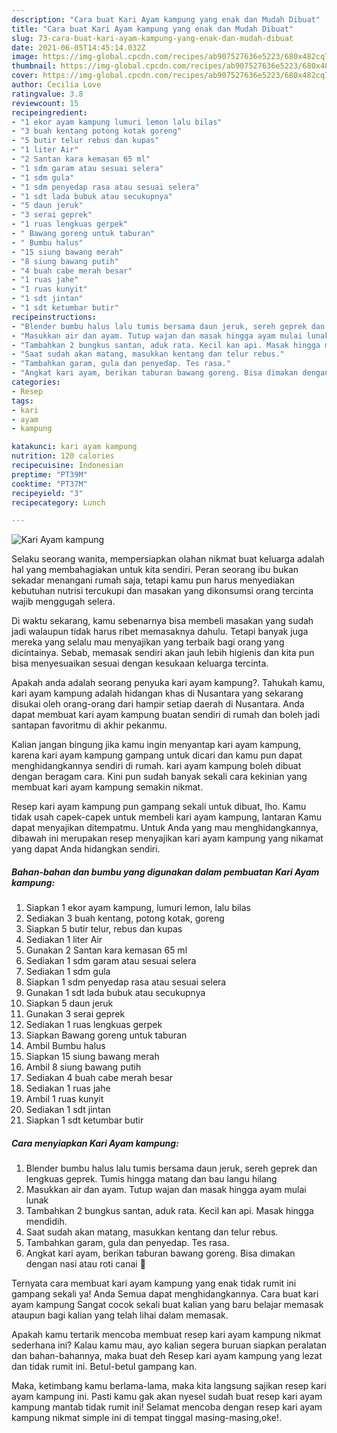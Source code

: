 ```yaml
---
description: "Cara buat Kari Ayam kampung yang enak dan Mudah Dibuat"
title: "Cara buat Kari Ayam kampung yang enak dan Mudah Dibuat"
slug: 73-cara-buat-kari-ayam-kampung-yang-enak-dan-mudah-dibuat
date: 2021-06-05T14:45:14.032Z
image: https://img-global.cpcdn.com/recipes/ab907527636e5223/680x482cq70/kari-ayam-kampung-foto-resep-utama.jpg
thumbnail: https://img-global.cpcdn.com/recipes/ab907527636e5223/680x482cq70/kari-ayam-kampung-foto-resep-utama.jpg
cover: https://img-global.cpcdn.com/recipes/ab907527636e5223/680x482cq70/kari-ayam-kampung-foto-resep-utama.jpg
author: Cecilia Love
ratingvalue: 3.8
reviewcount: 15
recipeingredient:
- "1 ekor ayam kampung lumuri lemon lalu bilas"
- "3 buah kentang potong kotak goreng"
- "5 butir telur rebus dan kupas"
- "1 liter Air"
- "2 Santan kara kemasan 65 ml"
- "1 sdm garam atau sesuai selera"
- "1 sdm gula"
- "1 sdm penyedap rasa atau sesuai selera"
- "1 sdt lada bubuk atau secukupnya"
- "5 daun jeruk"
- "3 serai geprek"
- "1 ruas lengkuas gerpek"
- " Bawang goreng untuk taburan"
- " Bumbu halus"
- "15 siung bawang merah"
- "8 siung bawang putih"
- "4 buah cabe merah besar"
- "1 ruas jahe"
- "1 ruas kunyit"
- "1 sdt jintan"
- "1 sdt ketumbar butir"
recipeinstructions:
- "Blender bumbu halus lalu tumis bersama daun jeruk, sereh geprek dan lengkuas geprek. Tumis hingga matang dan bau langu hilang"
- "Masukkan air dan ayam. Tutup wajan dan masak hingga ayam mulai lunak"
- "Tambahkan 2 bungkus santan, aduk rata. Kecil kan api. Masak hingga mendidih."
- "Saat sudah akan matang, masukkan kentang dan telur rebus."
- "Tambahkan garam, gula dan penyedap. Tes rasa."
- "Angkat kari ayam, berikan taburan bawang goreng. Bisa dimakan dengan nasi atau roti canai 🤗"
categories:
- Resep
tags:
- kari
- ayam
- kampung

katakunci: kari ayam kampung 
nutrition: 120 calories
recipecuisine: Indonesian
preptime: "PT39M"
cooktime: "PT37M"
recipeyield: "3"
recipecategory: Lunch

---
```



![Kari Ayam kampung](https://img-global.cpcdn.com/recipes/ab907527636e5223/680x482cq70/kari-ayam-kampung-foto-resep-utama.jpg)

Selaku seorang wanita, mempersiapkan olahan nikmat buat keluarga adalah hal yang membahagiakan untuk kita sendiri. Peran seorang ibu bukan sekadar menangani rumah saja, tetapi kamu pun harus menyediakan kebutuhan nutrisi tercukupi dan masakan yang dikonsumsi orang tercinta wajib menggugah selera.

Di waktu  sekarang, kamu sebenarnya bisa membeli masakan yang sudah jadi walaupun tidak harus ribet memasaknya dahulu. Tetapi banyak juga mereka yang selalu mau menyajikan yang terbaik bagi orang yang dicintainya. Sebab, memasak sendiri akan jauh lebih higienis dan kita pun bisa menyesuaikan sesuai dengan kesukaan keluarga tercinta. 



Apakah anda adalah seorang penyuka kari ayam kampung?. Tahukah kamu, kari ayam kampung adalah hidangan khas di Nusantara yang sekarang disukai oleh orang-orang dari hampir setiap daerah di Nusantara. Anda dapat membuat kari ayam kampung buatan sendiri di rumah dan boleh jadi santapan favoritmu di akhir pekanmu.

Kalian jangan bingung jika kamu ingin menyantap kari ayam kampung, karena kari ayam kampung gampang untuk dicari dan kamu pun dapat menghidangkannya sendiri di rumah. kari ayam kampung boleh dibuat dengan beragam cara. Kini pun sudah banyak sekali cara kekinian yang membuat kari ayam kampung semakin nikmat.

Resep kari ayam kampung pun gampang sekali untuk dibuat, lho. Kamu tidak usah capek-capek untuk membeli kari ayam kampung, lantaran Kamu dapat menyajikan ditempatmu. Untuk Anda yang mau menghidangkannya, dibawah ini merupakan resep menyajikan kari ayam kampung yang nikamat yang dapat Anda hidangkan sendiri.

<!--inarticleads1-->

##### Bahan-bahan dan bumbu yang digunakan dalam pembuatan Kari Ayam kampung:

1. Siapkan 1 ekor ayam kampung, lumuri lemon, lalu bilas
1. Sediakan 3 buah kentang, potong kotak, goreng
1. Siapkan 5 butir telur, rebus dan kupas
1. Sediakan 1 liter Air
1. Gunakan 2 Santan kara kemasan 65 ml
1. Sediakan 1 sdm garam atau sesuai selera
1. Sediakan 1 sdm gula
1. Siapkan 1 sdm penyedap rasa atau sesuai selera
1. Gunakan 1 sdt lada bubuk atau secukupnya
1. Siapkan 5 daun jeruk
1. Gunakan 3 serai geprek
1. Sediakan 1 ruas lengkuas gerpek
1. Siapkan  Bawang goreng untuk taburan
1. Ambil  Bumbu halus
1. Siapkan 15 siung bawang merah
1. Ambil 8 siung bawang putih
1. Sediakan 4 buah cabe merah besar
1. Sediakan 1 ruas jahe
1. Ambil 1 ruas kunyit
1. Sediakan 1 sdt jintan
1. Siapkan 1 sdt ketumbar butir




<!--inarticleads2-->

##### Cara menyiapkan Kari Ayam kampung:

1. Blender bumbu halus lalu tumis bersama daun jeruk, sereh geprek dan lengkuas geprek. Tumis hingga matang dan bau langu hilang
1. Masukkan air dan ayam. Tutup wajan dan masak hingga ayam mulai lunak
1. Tambahkan 2 bungkus santan, aduk rata. Kecil kan api. Masak hingga mendidih.
1. Saat sudah akan matang, masukkan kentang dan telur rebus.
1. Tambahkan garam, gula dan penyedap. Tes rasa.
1. Angkat kari ayam, berikan taburan bawang goreng. Bisa dimakan dengan nasi atau roti canai 🤗




Ternyata cara membuat kari ayam kampung yang enak tidak rumit ini gampang sekali ya! Anda Semua dapat menghidangkannya. Cara buat kari ayam kampung Sangat cocok sekali buat kalian yang baru belajar memasak ataupun bagi kalian yang telah lihai dalam memasak.

Apakah kamu tertarik mencoba membuat resep kari ayam kampung nikmat sederhana ini? Kalau kamu mau, ayo kalian segera buruan siapkan peralatan dan bahan-bahannya, maka buat deh Resep kari ayam kampung yang lezat dan tidak rumit ini. Betul-betul gampang kan. 

Maka, ketimbang kamu berlama-lama, maka kita langsung sajikan resep kari ayam kampung ini. Pasti kamu gak akan nyesel sudah buat resep kari ayam kampung mantab tidak rumit ini! Selamat mencoba dengan resep kari ayam kampung nikmat simple ini di tempat tinggal masing-masing,oke!.

